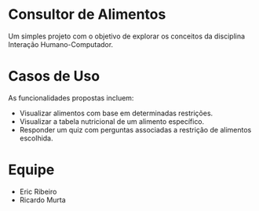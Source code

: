 # Consultor de Alimentos
Um simples projeto com o objetivo de explorar os conceitos da disciplina Interação Humano-Computador.

# Casos de Uso
As funcionalidades propostas incluem:

- Visualizar alimentos com base em determinadas restrições.
- Visualizar a tabela nutricional de um alimento específico.
- Responder um quiz com perguntas associadas a restrição de alimentos escolhida.

# Equipe

- Eric Ribeiro
- Ricardo Murta
